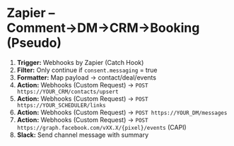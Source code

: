 # Zapier – Comment→DM→CRM→Booking (Pseudo)
1. **Trigger:** Webhooks by Zapier (Catch Hook)
2. **Filter:** Only continue if `consent.messaging` = true
3. **Formatter:** Map payload → contact/deal/events
4. **Action:** Webhooks (Custom Request) → `POST https://YOUR_CRM/contacts/upsert`
5. **Action:** Webhooks (Custom Request) → `POST https://YOUR_SCHEDULER/links`
6. **Action:** Webhooks (Custom Request) → `POST https://YOUR_DM/messages`
7. **Action:** Webhooks (Custom Request) → `POST https://graph.facebook.com/vXX.X/{pixel}/events` (CAPI)
8. **Slack:** Send channel message with summary
